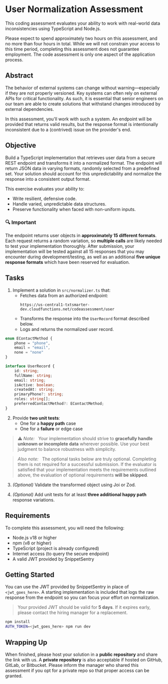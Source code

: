 # User Normalization Assessment

This coding assessment evaluates your ability to work with real-world data inconsistencies using TypeScript and Node.js.

Please expect to spend approximately two hours on this assessment, and no more than four hours in total. While we will not constrain your access to this time period, completing this assessment does not guarantee employment. The code assessment is only one aspect of the application process.

## Abstract

The behavior of external systems can change without warning—especially if they are not properly versioned. Key systems can often rely on external APIs for critical functionality. As such, it is essential that senior engineers on our team are able to create solutions that withstand changes introduced by external dependencies.

In this assessment, you'll work with such a system. An endpoint will be provided that returns valid results, but the response format is intentionally inconsistent due to a (contrived) issue on the provider's end.

## Objective

Build a TypeScript implementation that retrieves user data from a secure REST endpoint and transforms it into a normalized format. The endpoint will return JSON data in varying formats, randomly selected from a predefined set. Your solution should account for this unpredictability and normalize the response into a consistent output format.

This exercise evaluates your ability to:
- Write resilient, defensive code.
- Handle varied, unpredictable data structures.
- Preserve functionality when faced with non-uniform inputs.

### 🔍 Important

The endpoint returns user objects in **approximately 15 different formats**. Each request returns a random variation, so **multiple calls** are likely needed to test your implementation thoroughly. After submission, your implementation will be tested against all 15 responses that you may encounter during development/testing, as well as an additional **five unique response formats** which have been reserved for evaluation.

## Tasks

1. Implement a solution in `src/normalizer.ts` that:
   - Fetches data from an authorized endpoint:
     ```
     https://us-central1-txtsmarter-dev.cloudfunctions.net/codeassessment/user
     ```
   - Transforms the response into the `UserRecord` format described below.
   - Logs and returns the normalized user record.

```ts
enum EContactMethod {
    phone = "phone",
    email = "email",
    none = "none"
}

interface UserRecord {
    id: string;
    fullName: string;
    email: string;
    isActive: boolean;
    createdAt: string;
    primaryPhone?: string;
    roles: string[];
    preferredContactMethod?: EContactMethod;
}
```

2. Provide **two unit tests**:
   - One for a **happy path** case
   - One for a **failure** or edge case

> ⚠️ _Note:_ &nbsp; Your implementation should strive to **gracefully handle unknown or incomplete data** wherever possible. Use your best judgment to balance robustness with simplicity.

> _Also note:_ &nbsp; The optional tasks below are truly optional. Completing them is not required for a successful submission. If the evaluator is satisfied that your implementation meets the requirements outlined above, the evaluation of optional requirements **will be skipped**.

3. _(Optional)_ Validate the transformed object using Joi or Zod.

4. _(Optional)_ Add unit tests for at least **three additional happy path** response variations.

## Requirements

To complete this assessment, you will need the following:

- Node.js v18 or higher
- npm (v8 or higher)
- TypeScript (project is already configured)
- Internet access (to query the secure endpoint)
- A valid JWT provided by SnippetSentry

## Getting Started

You can use the JWT provided by SnippetSentry in place of `<jwt_goes_here>`. A starting implementation is included that logs the raw response from the endpoint so you can focus your effort on normalization.

> Your provided JWT should be valid for **5 days**. If it expires early, please contact the hiring manager for a replacement.

```bash
npm install
AUTH_TOKEN=<jwt_goes_here> npm run dev
```

## Wrapping Up

When finished, please host your solution in a **public repository** and share the link with us. A **private repository** is also acceptable if hosted on GitHub, GitLab, or Bitbucket. Please inform the manager who shared this assessment if you opt for a private repo so that proper access can be granted.
